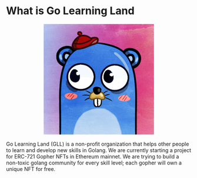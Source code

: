 # What is Go Learning Land

<div align="center"><p><img src="./img/ppl.jpg" width="300" height="300" /></p></center></div>

Go Learning Land (GLL) is a non-profit organization that helps other people to learn and develop new skills in Golang. We are currently starting a project for ERC-721 Gopher NFTs in Ethereum mainnet. We are trying to build a non-toxic golang community for every skill level; each gopher will own a unique NFT for free.

